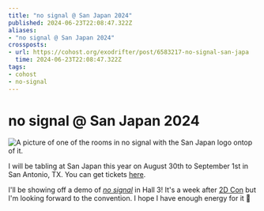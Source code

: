 ```yaml
---
title: "no signal @ San Japan 2024"
published: 2024-06-23T22:08:47.322Z
aliases:
- "no signal @ San Japan 2024"
crossposts:
- url: https://cohost.org/exodrifter/post/6583217-no-signal-san-japa
  time: 2024-06-23T22:08:47.322Z
tags:
- cohost
- no-signal
---
```


# no signal @ San Japan 2024

![A picture of one of the rooms in no signal with the San Japan logo ontop of it.](20240623-san-japan.png)

I will be tabling at San Japan this year on August 30th to September 1st in San Antonio, TX. You can get tickets [here](https://www.san-japan.org).

I'll be showing off a demo of _[no signal](../press-kits/no-signal.md)_ in Hall 3! It's a week after [2D Con](20240616.md) but I'm looking forward to the convention. I hope I have enough energy for it 🥴
